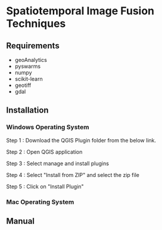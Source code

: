 # Spatiotemporal Image Fusion Techniques


## Requirements
- geoAnalytics
- pyswarms
- numpy
- scikit-learn
- geotiff
- gdal 



## Installation

### Windows Operating System
Step 1 : Download the QGIS Plugin folder from the below link. 

Step 2 : Open QGIS application 

Step 3 : Select manage and install plugins 

Step 4 : Select "Install from ZIP" and select the zip file

Step 5 : Click on "Install Plugin"

### Mac Operating System


## Manual


